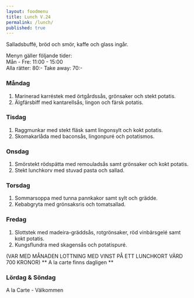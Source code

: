 ```yaml
---
layout: foodmenu
title: Lunch V.24
permalink: /lunch/
published: true
---
```

Salladsbuffé, bröd och smör, kaffe och glass ingår.

Menyn gäller följande tider:  
Mån - Fre: 11:00 - 15:00  
Alla rätter: 80:- Take away: 70:- 

### Måndag
1. Marinerad karréstek med örtgårdssås, grönsaker och stekt potatis.
2. Älgfärsbiff med kantarellsås, lingon och färsk potatis.

### Tisdag
1. Raggmunkar med stekt fläsk samt lingonsylt och kokt potatis.
2. Skomakarlåda med baconsås, lingonpuré och potatismos.

### Onsdag
1. Smörstekt rödspätta med remouladsås samt grönsaker och kokt potatis.
2. Stekt lunchkorv med stuvad pasta och sallad.

### Torsdag
1.  Sommarsoppa med tunna pannkakor samt sylt och grädde. 
2.  Kebabgryta med grönsaksris och tomatsallad.
 
### Fredag
1. Slottstek med madeira-gräddsås, rotgrönsaker, röd vinbärsgelé samt kokt potatis.
2. Kungsflundra med skagensås och potatispuré.


(VAR MED MÅNADEN LOTTNING MED VINST PÅ ETT LUNCHKORT VÄRD 700 KRONOR)
                  ** A la carte finns dagligen **  

### Lördag & Söndag
A la Carte - Välkommen
